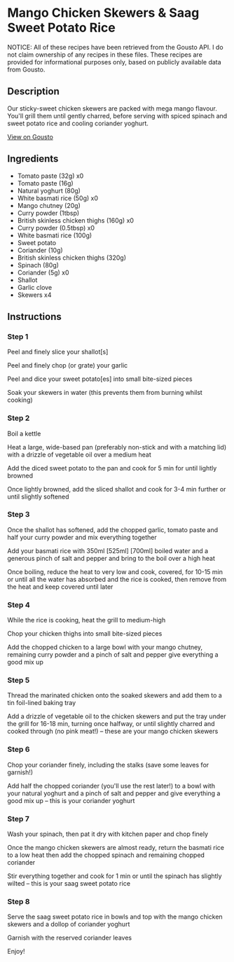 # Mango Chicken Skewers & Saag Sweet Potato Rice

NOTICE: All of these recipes have been retrieved from the Gousto API. I do not claim ownership of any recipes in these files. These recipes are provided for informational purposes only, based on publicly available data from Gousto.

## Description

Our sticky-sweet chicken skewers are packed with mega mango flavour. You'll grill them until gently charred, before serving with spiced spinach and sweet potato rice and cooling coriander yoghurt. 

[View on Gousto](https://www.gousto.co.uk/recipes/cookbook/mango-chicken-skewers-saag-sweet-potato-rice)

## Ingredients

- Tomato paste (32g) x0
- Tomato paste (16g)
- Natural yoghurt (80g)
- White basmati rice (50g) x0
- Mango chutney (20g)
- Curry powder (1tbsp)
- British skinless chicken thighs (160g) x0
- Curry powder (0.5tbsp) x0
- White basmati rice (100g)
- Sweet potato
- Coriander (10g)
- British skinless chicken thighs (320g)
- Spinach (80g)
- Coriander (5g) x0
- Shallot
- Garlic clove
- Skewers x4

## Instructions


### Step 1

Peel and finely slice your shallot[s]

Peel and finely chop (or grate) your garlic

Peel and dice your sweet potato[es] into small bite-sized pieces

Soak your skewers in water (this prevents them from burning whilst cooking)


### Step 2

Boil a kettle

Heat a large, wide-based pan (preferably non-stick and with a matching lid) with a drizzle of vegetable oil over a medium heat

Add the diced sweet potato to the pan and cook for 5 min for until lightly browned

Once lightly browned, add the sliced shallot and cook for 3-4 min further or until slightly softened


### Step 3

Once the shallot has softened, add the chopped garlic, tomato paste and half your curry powder and mix everything together

Add your basmati rice with 350ml<span class="text-purple"> [525ml]</span> <span class="text-danger">[700ml]</span> boiled water and a generous pinch of salt and pepper and bring to the boil over a high heat

Once boiling, reduce the heat to very low and cook, covered, for 10-15 min or until all the water has absorbed and the rice is cooked, then remove from the heat and keep covered until later


### Step 4

While the rice is cooking, heat the grill to medium-high

Chop your chicken thighs into small bite-sized pieces

Add the chopped chicken to a large bowl with your mango chutney, remaining curry powder and a pinch of salt and pepper give everything a good mix up


### Step 5

Thread the marinated chicken onto the soaked skewers and add them to a tin foil-lined baking tray

Add a drizzle of vegetable oil to the chicken skewers and put the tray under the grill for 16-18 min, turning once halfway, or until slightly charred and cooked through (no pink meat!) – these are your mango chicken skewers


### Step 6

Chop your coriander finely, including the stalks (save some leaves for garnish!)

Add half the chopped coriander (you'll use the rest later!) to a bowl with your natural yoghurt and a pinch of salt and pepper and give everything a good mix up – this is your coriander yoghurt


### Step 7

Wash your spinach, then pat it dry with kitchen paper and chop finely

Once the mango chicken skewers are almost ready, return the basmati rice to a low heat then add the chopped spinach and remaining chopped coriander

Stir everything together and cook for 1 min or until the spinach has slightly wilted – this is your saag sweet potato rice

### Step 8

Serve the saag sweet potato rice in bowls and top with the mango chicken skewers and a dollop of coriander yoghurt

Garnish with the reserved coriander leaves

Enjoy!

